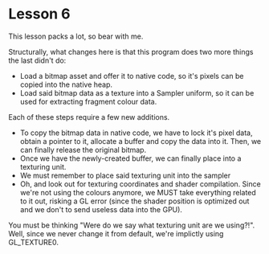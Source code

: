 Lesson 6
=========
This lesson packs a lot, so bear with me.

Structurally, what changes here is that this program does two more things the last didn't do:
- Load a bitmap asset and offer it to native code, so it's pixels can be copied into the native heap.
- Load said bitmap data as a texture into a Sampler uniform, so it can be used for extracting fragment colour data.

Each of these steps require a few new additions.
- To copy the bitmap data in native code, we have to lock it's pixel data, obtain a pointer to it, allocate a buffer and copy the data into it. Then, we can finally release the original bitmap.
- Once we have the newly-created buffer, we can finally place into a texturing unit.
- We  must remember to place said texturing unit into the sampler
- Oh, and look out for texturing coordinates and shader compilation. Since we're not using the colours anymore, we MUST take everything related to it out, risking a GL error (since the shader position is optimized out and we don't to send useless data into the GPU).

You must be thinking "Were do we say what texturing unit are we using?!".
Well, since we never change it from default, we're implictly using GL_TEXTURE0.
